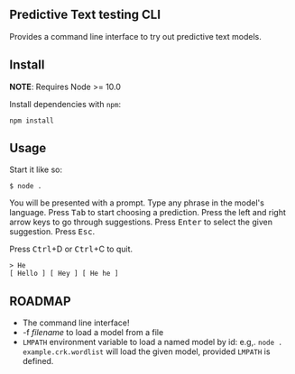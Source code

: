 Predictive Text testing CLI
---------------------------

Provides a command line interface to try out predictive text models.

Install
-------

**NOTE**: Requires Node >= 10.0

Install dependencies with `npm`:

    npm install 

Usage
-----

Start it like so:

    $ node .

You will be presented with a prompt. Type any phrase in the model's
language. Press <kbd>Tab</kbd> to start choosing a prediction. Press the
left and right arrow keys to go through suggestions. Press
<kbd>Enter</kbd> to select the given suggestion. Press <kbd>Esc</kbd>.

Press <kbd>Ctrl</kbd>+D or <kbd>Ctrl</kbd>+C to quit.

    > He
    [ Hello ] [ Hey ] [ He he ]


ROADMAP
-------

 * The command line interface!
 * \-f _filename_ to load a model from a file
 * `LMPATH` environment variable to load a named model by id: e.g,.
   `node . example.crk.wordlist` will load the given model,
   provided `LMPATH` is defined.
